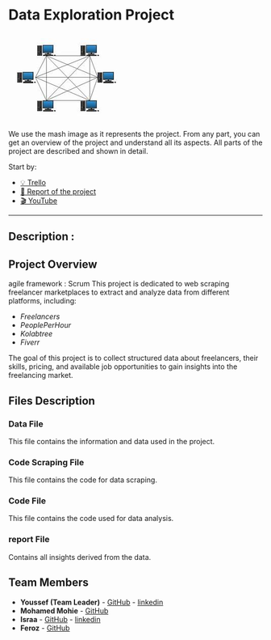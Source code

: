 # Data Exploration Project
![The main box](code%20Scrapping/img/mash.jpg)
---
We use the mash image as it represents the project. From any part, you can get an overview of the project and understand all its aspects. All parts of the project are described and shown in detail.

Start by:
- [💡 Trello](https://trello.com/b/VIebsUqs/dep-project)
- [🫵 Report of the project](https://drive.google.com/drive/folders/1Cq8nDr7NO_QFEALR2GD_h1dDDu52-A4I)
- [🎬 YouTube](https://www.youtube.com/watch?v=EFmxPMdBqmU)

---
## Description : 
## Project Overview
agile framework : Scrum 
This project is dedicated to web scraping freelancer marketplaces to extract and analyze data from different platforms, including:  
- *Freelancers*  
- *PeoplePerHour*  
- *Kolabtree*  
- *Fiverr*  

The goal of this project is to collect structured data about freelancers, their skills, pricing, and available job opportunities to gain insights into the freelancing market.
## Files Description

### Data File
This file contains the information and data used in the project.

### Code Scraping File
This file contains the code for data scraping.

### Code File
This file contains the code used for data analysis.
### report File
Contains all insights derived from the data.

## Team Members

- **Youssef (Team Leader)** - [GitHub](https://github.com/youssefhusain) - [linkedin](https://www.linkedin.com/in/youssef-hessan-alghamry/)
- **Mohamed Mohie** - [GitHub](https://github.com/iDourgham)
- **Israa** - [GitHub](https://github.com/IsraaMohamedGaber) - [linkedin](https://www.linkedin.com/in/israa-mohamed-gaber-ab0364273/)
- **Feroz** - [GitHub](https://github.com/fayrouzmgalal)
